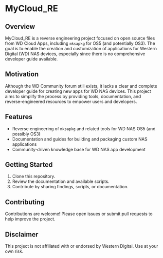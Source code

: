 # MyCloud_RE

## Overview

MyCloud_RE is a reverse engineering project focused on open source files from WD Cloud Apps, including `mksapkg` for OS5 (and potentially OS3). The goal is to enable the creation and customization of applications for Western Digital (WD) NAS devices, especially since there is no comprehensive developer guide available.

## Motivation

Although the WD Community forum still exists, it lacks a clear and complete developer guide for creating new apps for WD NAS devices. This project aims to simplify the process by providing tools, documentation, and reverse-engineered resources to empower users and developers.

## Features

- Reverse engineering of `mksapkg` and related tools for WD NAS OS5 (and possibly OS3)
- Documentation and guides for building and packaging custom NAS applications
- Community-driven knowledge base for WD NAS app development

## Getting Started

1. Clone this repository.
2. Review the documentation and available scripts.
3. Contribute by sharing findings, scripts, or documentation.

## Contributing

Contributions are welcome! Please open issues or submit pull requests to help improve the project.

## Disclaimer

This project is not affiliated with or endorsed by Western Digital. Use at your own risk.
